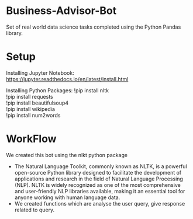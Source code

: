 # Business-Advisor-Bot


Set of real world data science tasks completed using the Python Pandas library.

# Setup
Installing Jupyter Notebook: https://jupyter.readthedocs.io/en/latest/install.html 

Installing Python Packages:
!pip install nltk <br>
!pip install requests <br>
!pip install beautifulsoup4 <br>
!pip install wikipedia <br>
!pip install num2words <br>

# WorkFlow

We created this bot using the nlkt python package
- The Natural Language Toolkit, commonly known as NLTK, is a powerful open-source Python library designed to facilitate the development of applications and research in the field of Natural Language Processing (NLP). NLTK is widely recognized as one of the most comprehensive and user-friendly NLP libraries available, making it an essential tool for anyone working with human language data.
- We created functions which are analyse the user query, give response related to query.

